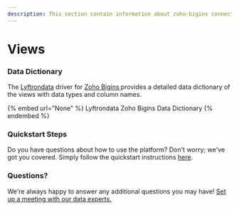 ```yaml
---
description: This section contain information about zoho-bigins connector views information
---
```


# Views

### Data Dictionary

The [Lyftrondata](https://www.lyftrondata.com/) driver for [Zoho Bigins](https://www.lyftrondata.com/integration/commerce-analytics/zoho-bigins//)[ ](https://www.lyftrondata.com/integration/zoho-bigins/)provides a detailed data dictionary of the views with data types and column names.

{% embed url="None" %}
Lyftrondata Zoho Bigins Data Dictionary
{% endembed %}

### Quickstart Steps

Do you have questions about how to use the platform? Don't worry; we've got you covered. Simply follow the quickstart instructions [here](../README.md).

### Questions? <a href="#questions" id="questions"></a>

We're always happy to answer any additional questions you may have! [Set up a meeting with our data experts.](https://www.lyftrondata.com/book-a-meeting/)


